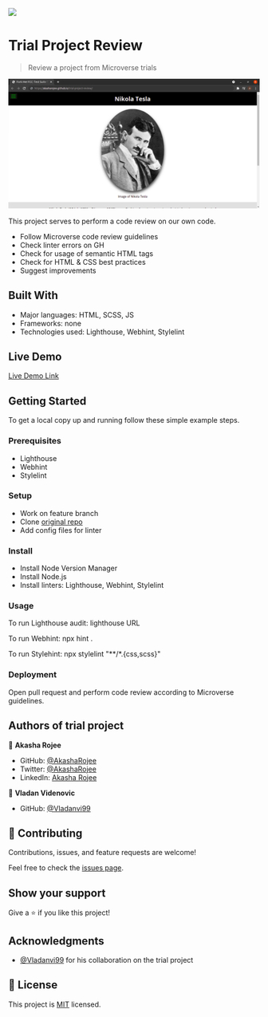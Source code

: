 ![](https://img.shields.io/badge/Microverse-blueviolet)

# Trial Project Review

> Review a project from Microverse trials

![screenshot](images/trial-project-review.png)

This project serves to perform a code review on our own code.

- Follow Microverse code review guidelines
- Check linter errors on GH
- Check for usage of semantic HTML tags
- Check for HTML & CSS best practices
- Suggest improvements

## Built With

- Major languages: HTML, SCSS, JS
- Frameworks: none
- Technologies used: Lighthouse, Webhint, Stylelint

## Live Demo

[Live Demo Link](https://akasharojee.github.io/trial-project-review/)

## Getting Started

To get a local copy up and running follow these simple example steps.

### Prerequisites

- Lighthouse
- Webhint
- Stylelint

### Setup

- Work on feature branch
- Clone [original repo](https://vladanvi99.github.io/akasha-vladan/)
- Add config files for linter

### Install

- Install Node Version Manager
- Install Node.js
- Install linters: Lighthouse, Webhint, Stylelint

### Usage

To run Lighthouse audit: lighthouse URL

To run Webhint: npx hint .

To run Stylehint: npx stylelint "**/*.{css,scss}"

### Deployment

Open pull request and perform code review according to Microverse guidelines.

## Authors of trial project

👤 **Akasha Rojee**

- GitHub: [@AkashaRojee](https://github.com/AkashaRojee)
- Twitter: [@AkashaRojee](https://twitter.com/AkashaRojee)
- LinkedIn: [Akasha Rojee](https://linkedin.com/in/AkashaRojee)

👤 **Vladan Videnovic**

- GitHub: [@Vladanvi99](https://github.com/vladanvi99)

## 🤝 Contributing

Contributions, issues, and feature requests are welcome!

Feel free to check the [issues page](https://github.com/AkashaRojee/trial-project-review/issues).

## Show your support

Give a ⭐️ if you like this project!

## Acknowledgments

- [@Vladanvi99](https://github.com/vladanvi99) for his collaboration on the trial project

## 📝 License

This project is [MIT](./MIT.md) licensed.